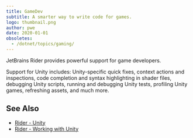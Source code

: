 ```yaml
---
title: GameDev
subtitle: A smarter way to write code for games.
logo: thumbnail.png
author: pwe
date: 2020-01-01
obsoletes:
  - /dotnet/topics/gaming/
---
```


JetBrains Rider provides powerful support for game developers.

Support for Unity includes: Unity-specific quick fixes, context actions and inspections, code completion and syntax highlighting in shader files, debugging Unity scripts, running and debugging Unity tests, profiling Unity games, refreshing assets, and much more.

## See Also

- [Rider - Unity](https://www.jetbrains.com/unity/)
- [Rider - Working with Unity](https://www.jetbrains.com/help/rider/Unity.html)
